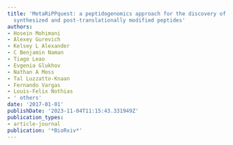 ```yaml
---
title: 'MetaRiPPquest: a peptidogenomics approach for the discovery of ribosomally
  synthesized and post-translationally modified peptides'
authors:
- Hosein Mohimani
- Alexey Gurevich
- Kelsey L Alexander
- C Benjamin Naman
- Tiago Leao
- Evgenia Glukhov
- Nathan A Moss
- Tal Luzzatto-Knaan
- Fernando Vargas
- Louis-Felix Nothias
- ' others'
date: '2017-01-01'
publishDate: '2023-11-04T11:15:43.331949Z'
publication_types:
- article-journal
publication: '*BioRxiv*'
---
```

